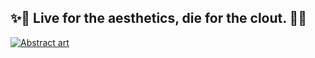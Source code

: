 ## ✨🌌 Live for the aesthetics, die for the clout. 🌌✨

[![Abstract art](https://www.jthepanda.com/img/background/galaxy.png)](https://www.jthepanda.com)


